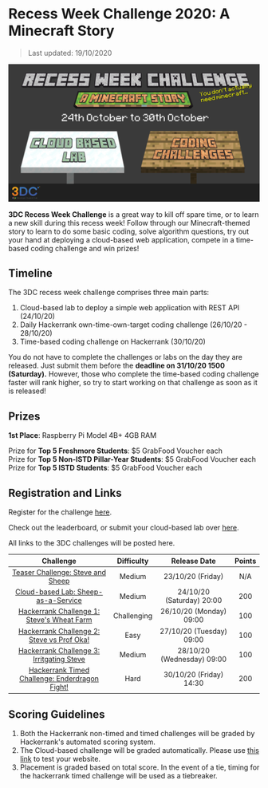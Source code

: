 # Recess Week Challenge 2020: A Minecraft Story
> Last updated: 19/10/2020

![Insert Banner Image Here](../imgs/recess_week_challenge/recess.png)

**3DC Recess Week Challenge** is a great way to kill off spare time, or to learn a new skill during this recess week! Follow through our Minecraft-themed story to learn to do some basic coding, solve algorithm questions, try out your hand at deploying a cloud-based web application, compete in a time-based coding challenge and win prizes!

## Timeline

The 3DC recess week challenge comprises three main parts:

1. Cloud-based lab to deploy a simple web application with REST API (24/10/20)
2. Daily Hackerrank own-time-own-target coding challenge (26/10/20 - 28/10/20)
3. Time-based coding challenge on Hackerrank (30/10/20)

You do not have to complete the challenges or labs on the day they are released.  Just submit them before the **deadline on 31/10/20 1500 (Saturday).** However, those who complete the time-based coding challenge faster will rank higher, so try to start working on that challenge as soon as it is released!

## Prizes

**1st Place**: Raspberry Pi Model 4B+ 4GB RAM

Prize for **Top 5 Freshmore Students**: $5 GrabFood Voucher each    
Prize for **Top 5 Non-ISTD Pillar-Year Students**: $5 GrabFood Voucher each     
Prize for **Top 5 ISTD Students**: $5 GrabFood Voucher each 


## Registration and Links

Register for the challenge [here](https://forms.office.com/Pages/ResponsePage.aspx?id=drd2NJDpck-5UGJImDFiPT7laIF8QHhDuji50dJ_xY1UQzNHRzNSRTFBMzBISkw4VUdIWE81TjFSSC4u).

Check out the leaderboard, or submit your cloud-based lab over [here](https://3dc-recess-week-web.azurewebsites.net/Leaderboard).

All links to the 3DC challenges will be posted here.

| Challenge | Difficulty | Release Date | Points |
| :---: | :---: | :---: | :---: |
| [Teaser Challenge: Steve and Sheep](https://www.hackerrank.com/3dc-recess-week-minecraft-teaser) | Medium | 23/10/20 (Friday) | N/A |
| [Cloud-based Lab: Sheep-as-a-Service](../Recess_Week_Challenge_Stuff/cloud_based_lab.md) | Medium | 24/10/20 (Saturday) 20:00 | 200 |
| [Hackerrank Challenge 1: Steve's Wheat Farm](https://www.hackerrank.com/3dcrecessweek) | Challenging | 26/10/20 (Monday) 09:00 | 100 |
| [Hackerrank Challenge 2: Steve vs Prof Oka!](https://www.hackerrank.com/3dcrecessweek)| Easy | 27/10/20 (Tuesday) 09:00 | 100 |
| [Hackerrank Challenge 3: Irritgating Steve](https://www.hackerrank.com/3dcrecessweek) | Medium | 28/10/20 (Wednesday) 09:00 | 100 |
| [Hackerrank Timed Challenge: Enderdragon Fight!](https://www.hackerrank.com/contests/3dcrecessweekfinal/) | Hard | 30/10/20 (Friday) 14:30 | 200 |

## Scoring Guidelines

1. Both the Hackerrank non-timed and timed challenges will be graded by Hackerrank's automated scoring system.
2. The Cloud-based challenge will be graded automatically. Please use [this link](https://3dc-recess-week-web.azurewebsites.net/) to test your website.
3. Placement is graded based on total score. In the event of a tie, timing for the hackerrank timed challenge will be used as a tiebreaker.